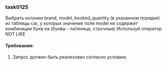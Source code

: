 
### task0125

Выбрать колонки brand, model, booked_quantity (в указанном порядке) из таблицы car, у которых значение поля model не содержит комбинации букв ea (буквы - латиница, строчные)
Используй оператор NOT LIKE


#### Требования:
1.	Запрос должен быть реализован согласно условию.

